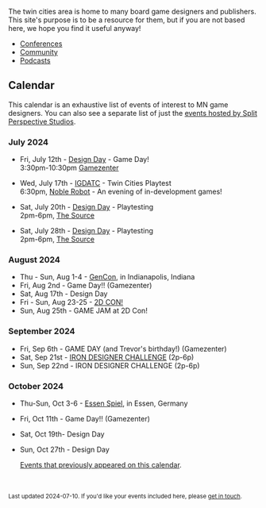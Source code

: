 The twin cities area is home to many board game designers and publishers. This site's purpose is to be a resource for them, but if you are not based here, we hope you find it useful anyway!

- [Conferences](conferences)
- [Community](community)
- [Podcasts](podcasts)


## Calendar

This calendar is an exhaustive list of events of interest to MN game designers. You can also see a separate list of just the [events hosted by Split Perspective Studios](split_perspective_studios).


### July 2024

- Fri, July 12th - [Design Day](days) - Game Day!<br />3:30pm-10:30pm [Gamezenter](https://gamezenter.com/)

- Wed, July 17th - [IGDATC](https://igdatc.org/) - Twin Cities Playtest<br />6:30pm, [Noble Robot](https://noblerobot.com/) - An evening of in-development games!

- Sat, July 20th - [Design Day](days) - Playtesting<br />2pm-6pm, [The Source](https://sourcecomicsandgames.com/)

- Sat, July 28th - [Design Day](days) - Playtesting<br />2pm-6pm, [The Source](https://sourcecomicsandgames.com/)

### August 2024

- Thu - Sun, Aug 1-4 - [GenCon](https://www.gencon.com), in Indianapolis, Indiana
- Fri, Aug 2nd - Game Day!! (Gamezenter)
- Sat, Aug 17th - Design Day
- Fri - Sun, Aug 23-25 - [2D CON!](https://www.2dcon.net/)
- Sun, Aug 25th - GAME JAM at 2D Con!

### September 2024

- Fri, Sep 6th - GAME DAY (and Trevor's birthday!) (Gamezenter)
- Sat, Sep 21st - [IRON DESIGNER CHALLENGE](split_perspective_studios#iron-designer-challenge) (2p-6p)
- Sun, Sep 22nd - IRON DESIGNER CHALLENGE (2p-6p)

### October 2024

- Thu-Sun, Oct 3-6 - [Essen Spiel](https://www.spiel-essen.de/en/), in Essen, Germany
- Fri, Oct 11th - Game Day!! (Gamezenter)
- Sat, Oct 19th- Design Day
- Sun, Oct 27th - Design Day

    [Events that previously appeared on this calendar](events).

<br /><br /><small>Last updated 2024-07-10. If you'd like your events included here, please [get in touch](about).</small>

